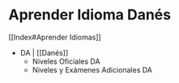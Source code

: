 # Aprender Idioma Danés

[[Index#Aprender Idiomas]]

* DA | [[Danés]]
	* Niveles Oficiales DA
	* Niveles y Exámenes Adicionales DA